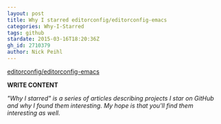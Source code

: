 ```yaml
---
layout: post
title: Why I starred editorconfig/editorconfig-emacs
categories: Why-I-Starred
tags: github
stardate: 2015-03-16T18:20:36Z
gh_id: 2710379
author: Nick Peihl
---
```


[editorconfig/editorconfig-emacs](https://github.com/editorconfig/editorconfig-emacs)

**WRITE CONTENT**

*"Why I starred" is a series of articles describing projects I star on GitHub and why I found them interesting. My hope is that you'll find them interesting as well.*

